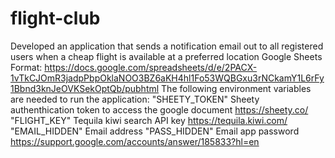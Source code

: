 # flight-club
Developed an application that sends a notification email out to all registered users when a cheap flight is available at a preferred location
Google Sheets Format: https://docs.google.com/spreadsheets/d/e/2PACX-1vTkCJOmR3jadpPbpOklaNOO3BZ6aKH4hl1Fo53WQBGxu3rNCkamY1L6rFy1Bbnd3knJeOVKSekOptQb/pubhtml
The following environment variables are needed to run the application:
"SHEETY_TOKEN" Sheety authenthication token to access the google document https://sheety.co/
"FLIGHT_KEY" Tequila kiwi search API key https://tequila.kiwi.com/
"EMAIL_HIDDEN" Email address
"PASS_HIDDEN" Email app password https://support.google.com/accounts/answer/185833?hl=en
